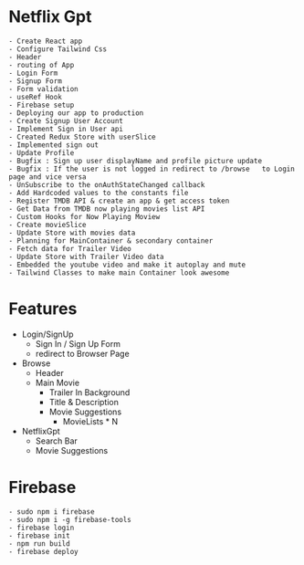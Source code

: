 # Netflix Gpt

    - Create React app
    - Configure Tailwind Css
    - Header
    - routing of App
    - Login Form
    - Signup Form
    - Form validation
    - useRef Hook
    - Firebase setup
    - Deploying our app to production
    - Create Signup User Account
    - Implement Sign in User api
    - Created Redux Store with userSlice
    - Implemented sign out
    - Update Profile
    - Bugfix : Sign up user displayName and profile picture update
    - Bugfix : If the user is not logged in redirect to /browse   to Login page and vice versa
    - UnSubscribe to the onAuthStateChanged callback
    - Add Hardcoded values to the constants file
    - Register TMDB API & create an app & get access token
    - Get Data from TMDB now playing movies list API
    - Custom Hooks for Now Playing Moview
    - Create movieSlice
    - Update Store with movies data
    - Planning for MainContainer & secondary container
    - Fetch data for Trailer Video
    - Update Store with Trailer Video data
    - Embedded the youtube video and make it autoplay and mute
    - Tailwind Classes to make main Container look awesome

# Features

- Login/SignUp
  - Sign In / Sign Up Form
  - redirect to Browser Page
- Browse
  - Header
  - Main Movie
    - Trailer In Background
    - Title & Description
    - Movie Suggestions
      - MovieLists \* N
- NetflixGpt
  - Search Bar
  - Movie Suggestions

# Firebase

    - sudo npm i firebase
    - sudo npm i -g firebase-tools
    - firebase login
    - firebase init
    - npm run build
    - firebase deploy
